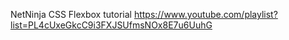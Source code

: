 NetNinja CSS Flexbox tutorial
https://www.youtube.com/playlist?list=PL4cUxeGkcC9i3FXJSUfmsNOx8E7u6UuhG
